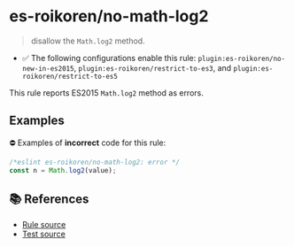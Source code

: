 # es-roikoren/no-math-log2
> disallow the `Math.log2` method.

- ✅ The following configurations enable this rule: `plugin:es-roikoren/no-new-in-es2015`, `plugin:es-roikoren/restrict-to-es3`, and `plugin:es-roikoren/restrict-to-es5`

This rule reports ES2015 `Math.log2` method as errors.

## Examples

⛔ Examples of **incorrect** code for this rule:

```js
/*eslint es-roikoren/no-math-log2: error */
const n = Math.log2(value);
```

## 📚 References

- [Rule source](https://github.com/roikoren755/eslint-plugin-es/blob/v1.0.0/src/rules/no-math-log2.ts)
- [Test source](https://github.com/roikoren755/eslint-plugin-es/blob/v1.0.0/tests/src/rules/no-math-log2.ts)
